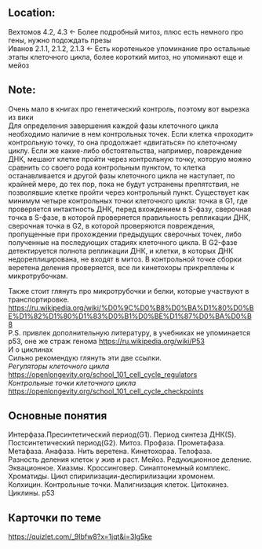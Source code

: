 ## Location:
  Вехтомов 4.2, 4.3 <- Более подробный митоз, плюс есть немного про гены, нужно подождать презы  
  Иванов 2.1.1, 2.1.2, 2.1.3 <- Есть коротенькое упоминание про остальные этапы клеточного цикла, более короткий митоз, но упоминают еще и мейоз  
## Note:
  Очень мало в книгах про генетический контроль, поэтому вот вырезка из вики  
   Для определения завершения каждой фазы клеточного цикла необходимо наличие в нем контрольных точек. Если клетка «проходит» контрольную точку, то она продолжает «двигаться» по клеточному циклу. Если же какие-либо обстоятельства, например, повреждение ДНК, мешают клетке пройти через контрольную точку, которую можно сравнить со своего рода контрольным пунктом, то клетка останавливается и другой фазы клеточного цикла не наступает, по крайней мере, до тех пор, пока не будут устранены препятствия, не позволявшие клетке пройти через контрольный пункт. Существует как минимум четыре контрольных точки клеточного цикла: точка в G1, где проверяется интактность ДНК, перед вхождением в S-фазу, сверочная точка в S-фазе, в которой проверяется правильность репликации ДНК, сверочная точка в G2, в которой проверяются повреждения, пропущенные при прохождении предыдущих сверочных точек, либо полученные на последующих стадиях клеточного цикла. 
   В G2-фазе детектируется полнота репликации ДНК, и клетки, в которых ДНК недореплицирована, не входят в митоз. В контрольной точке сборки веретена деления проверяется, все ли кинетохоры прикреплены к микротрубочкам.  
     
   Также стоит глянуть про микротрубочки и белки, которые участвуют в транспортировке.  https://ru.wikipedia.org/wiki/%D0%9C%D0%B8%D0%BA%D1%80%D0%BE%D1%82%D1%80%D1%83%D0%B1%D0%BE%D1%87%D0%BA%D0%B8  
 P.S. привлек дополнительную литературу, в учебниках не упоминается p53, оне же страж генома https://ru.wikipedia.org/wiki/P53  
 И о циклинах  
 Сильно рекомендую глянуть эти две ссылки.  
 _Регуляторы клеточного цикла_  https://openlongevity.org/school_101_cell_cycle_regulators  
 _Контрольные точки клеточного цикла_ https://openlongevity.org/school_101_cell_cycle_checkpoints  
## Основные понятия  
  Интерфаза.Пресинтетический период(G1). Период синтеза ДНК(S). Постсинтетический период(G2). Митоз. Профаза. Прометафаза. Метафаза. Анафаза. Нить веретена. Кинетохораа. Телофаза.  
  Разность деления клеток у жив и раст. Мейоз. Редукиционное деление. Эквационное. Хиазмы. Кроссинговер. Синаптонемный комплекс. Хроматиды. Цикл спирилизации-деспирилизации хромонем.  
  Колхицин. Контрольные точки. Малигнизация клеток. Цитокинез. Циклины. p53
## Карточки по теме
https://quizlet.com/_9lbfw8?x=1jqt&i=3lg5ke
